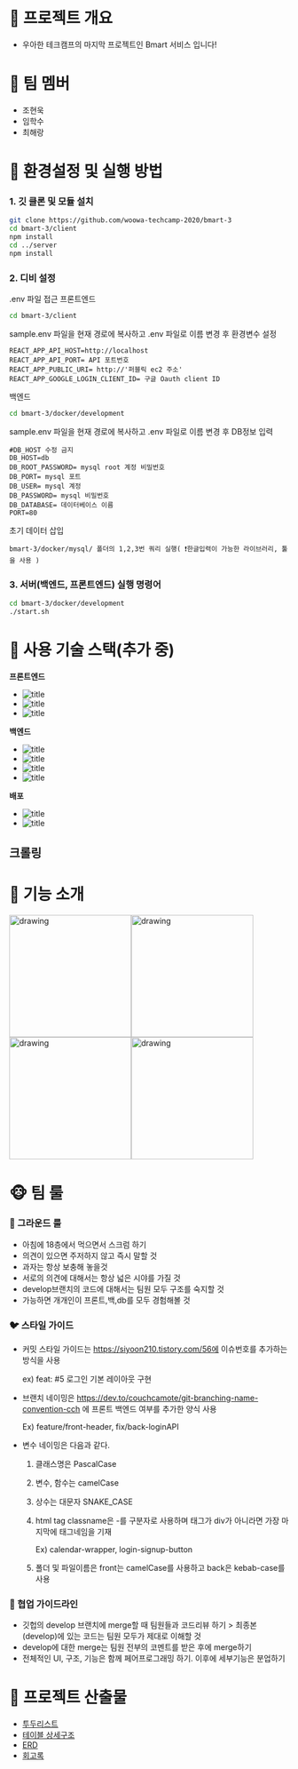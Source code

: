 # 🐼 프로젝트 개요
- 우아한 테크캠프의 마지막 프로젝트인 Bmart 서비스 입니다!

# 🦁 팀 멤버
- 조현욱
- 임학수
- 최해랑

# 🐯 환경설정 및 실행 방법
### 1. 깃 클론 및 모듈 설치
```bash
git clone https://github.com/woowa-techcamp-2020/bmart-3
cd bmart-3/client
npm install
cd ../server
npm install
```

### 2. 디비 설정
.env 파일 접근
프론트엔드  
```bash
cd bmart-3/client
```
sample.env 파일을 현재 경로에 복사하고 .env 파일로 이름 변경 후 환경변수 설정
```
REACT_APP_API_HOST=http://localhost
REACT_APP_API_PORT= API 포트번호
REACT_APP_PUBLIC_URI= http://'퍼블릭 ec2 주소' 
REACT_APP_GOOGLE_LOGIN_CLIENT_ID= 구글 Oauth client ID
```
백엔드
```bash
cd bmart-3/docker/development
```
sample.env 파일을 현재 경로에 복사하고 .env 파일로 이름 변경 후 DB정보 입력
```
#DB_HOST 수정 금지
DB_HOST=db
DB_ROOT_PASSWORD= mysql root 계정 비밀번호
DB_PORT= mysql 포트
DB_USER= mysql 계정
DB_PASSWORD= mysql 비밀번호
DB_DATABASE= 데이터베이스 이름
PORT=80
```
초기 데이터 삽입
```
bmart-3/docker/mysql/ 폴더의 1,2,3번 쿼리 실행( ❗️한글입력이 가능한 라이브러리, 툴을 사용 )
```

### 3. 서버(백엔드, 프론트엔드) 실행 명령어
```bash
cd bmart-3/docker/development
./start.sh
```

# 🐶 사용 기술 스택(추가 중)
**프론트엔드**
- ![title](https://img.shields.io/badge/-Vanila_javascript-77216F?&logo=javascript&logoColor=white)
- ![title](https://img.shields.io/badge/-React-00CAFF?&logo=React&logoColor=white)
- ![title](https://img.shields.io/badge/-HTML5-E8E8E8?&logo=html5&logoColor=white)

**백엔드**
- ![title](https://img.shields.io/badge/-Node.js-339933?&logo=Node.js&logoColor=white)
- ![title](https://img.shields.io/badge/-Express-00ED00?&logo=Node.js&logoColor=white)
- ![title](https://img.shields.io/badge/-MySQL-4479A1?&logo=MySQL&logoColor=white)
- ![title](https://img.shields.io/badge/-Passport-45B6F2?&logo=LogMein&logoColor=white)

**배포**
- ![title](https://img.shields.io/badge/-EC2-232F3E?&logo=Amazon-AWS&logoColor=white)
- ![title](https://img.shields.io/badge/-S3-13FF3D?&logo=Amazon-S3&logoColor=white)

**크롤링**
- 

# 🐹 기능 소개
<img src="https://user-images.githubusercontent.com/24838124/91518834-092d0680-e92c-11ea-9c0b-18bc5a2f76ad.gif" alt="drawing" width="220" /><img src="https://user-images.githubusercontent.com/24838124/91518849-0fbb7e00-e92c-11ea-80b6-88cba9fd846b.gif" alt="drawing" width="220" /><img src="https://user-images.githubusercontent.com/24838124/91519018-717be800-e92c-11ea-91d1-7bcb347677b7.gif" alt="drawing" width="220" /><img src="https://user-images.githubusercontent.com/24838124/91519033-78a2f600-e92c-11ea-815e-cda5d87a6c4d.gif" alt="drawing" width="220" />

# 🐵 팀 룰

### 🐤 그라운드 룰

- 아침에 18층에서 먹으면서 스크럼 하기
- 의견이 있으면 주저하지 않고 즉시 말할 것
- 과자는 항상 보충해 놓을것
- 서로의 의견에 대해서는 항상 넓은 시야를 가질 것
- develop브랜치의 코드에 대해서는 팀원 모두 구조를 숙지할 것
- 가능하면 개개인이 프론트,백,db를 모두 경험해볼 것



### 🐦 스타일 가이드

- 커밋 스타일 가이드는 https://siyoon210.tistory.com/56에 이슈번호를 추가하는 방식을 사용

  ex) feat: #5 로그인 기본 레이아웃 구현

- 브랜치 네이밍은 https://dev.to/couchcamote/git-branching-name-convention-cch 에 프론트 백엔드 여부를 추가한 양식 사용

  Ex) feature/front-header, fix/back-loginAPI

- 변수 네이밍은 다음과 같다.

  1. 클래스명은 PascalCase

  2. 변수, 함수는 camelCase

  3. 상수는 대문자 SNAKE_CASE

  4. html tag classname은 -를 구분자로 사용하며 태그가 div가 아니라면 가장 마지막에 태그네임을 기재

     Ex) calendar-wrapper, login-signup-button

  5. 폴더 및 파일이름은 front는 camelCase를 사용하고 back은 kebab-case를 사용



### 🐧 협업 가이드라인

- 깃헙의 develop 브랜치에 merge할 때 팀원들과 코드리뷰 하기 > 최종본(develop)에 있는 코드는 팀원 모두가 제대로 이해할 것
- develop에 대한 merge는 팀원 전부의 코멘트를 받은 후에 merge하기
- 전체적인 UI, 구조, 기능은 함께 페어프로그래밍 하기. 이후에 세부기능은 분업하기


# 🐻 프로젝트 산출물
- [투두리스트](https://github.com/woowa-techcamp-2020/bmart-3/wiki/%ED%88%AC%EB%91%90%EB%A6%AC%EC%8A%A4%ED%8A%B8)
- [테이블 상세구조](https://github.com/woowa-techcamp-2020/bmart-3/wiki/DB-%ED%85%8C%EC%9D%B4%EB%B8%94-%EA%B5%AC%EC%A1%B0)
- [ERD](https://github.com/woowa-techcamp-2020/bmart-3/wiki/ERD)
- [회고록](https://github.com/woowa-techcamp-2020/bmart-3/wiki/%ED%9A%8C%EA%B3%A0%EB%A1%9D)
